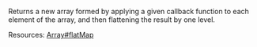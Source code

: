 Returns a new array formed by applying a given callback function to each element
of the array, and then flattening the result by one level.

Resources:
[Array#flatMap](https://developer.mozilla.org/en-US/docs/Web/JavaScript/Reference/Global_Objects/Array/flatMap)
